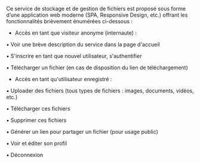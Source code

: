 Ce service de stockage et de gestion de fichiers est proposé sous forme d’une application web moderne (SPA, Responsive Design, etc.) offrant les fonctionnalités brièvement énumérées ci-dessous :
- Accès en tant que visiteur anonyme (internaute) :

▪ Voir une brève description du service dans la page d'accueil

▪ S'inscrire en tant que nouvel utilisateur, s'authentifier

▪ Télécharger un fichier (en cas de disposition du lien de téléchargement)

- Accès en tant qu'utilisateur enregistré :

▪ Uploader des fichiers (tous types de fichiers : images, documents, vidéos, etc.)

▪ Télécharger ces fichiers

▪ Supprimer ces fichiers

▪ Générer un lien pour partager un fichier (pour usage public)

▪ Voir et éditer son profil

▪ Déconnexion

